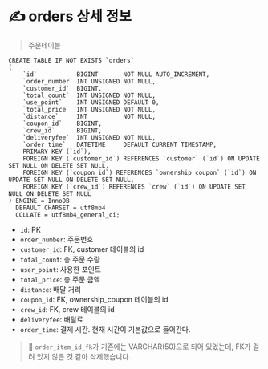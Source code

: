 # ✍️ orders 상세 정보
> 주문테이블

```mariadb
CREATE TABLE IF NOT EXISTS `orders`
(
    `id`           BIGINT       NOT NULL AUTO_INCREMENT,
    `order_number` INT UNSIGNED NOT NULL,
    `customer_id`  BIGINT,
    `total_count`  INT UNSIGNED NOT NULL,
    `use_point`    INT UNSIGNED DEFAULT 0,
    `total_price`  INT UNSIGNED NOT NULL,
    `distance`     INT          NOT NULL,
    `coupon_id`    BIGINT,
    `crew_id`      BIGINT,
    `deliveryfee`  INT UNSIGNED NOT NULL,
    `order_time`   DATETIME     DEFAULT CURRENT_TIMESTAMP,
    PRIMARY KEY (`id`),
    FOREIGN KEY (`customer_id`) REFERENCES `customer` (`id`) ON UPDATE SET NULL ON DELETE SET NULL,
    FOREIGN KEY (`coupon_id`) REFERENCES `ownership_coupon` (`id`) ON UPDATE SET NULL ON DELETE SET NULL,
    FOREIGN KEY (`crew_id`) REFERENCES `crew` (`id`) ON UPDATE SET NULL ON DELETE SET NULL
) ENGINE = InnoDB
  DEFAULT CHARSET = utf8mb4
  COLLATE = utf8mb4_general_ci;
```

- `id`: PK
- `order_number`: 주문번호
- `customer_id`: FK, customer 테이블의 id
- `total_count`: 총 주문 수량
- `user_point`: 사용한 포인트
- `total_price`: 총 주문 금액
- `distance`: 배달 거리
- `coupon_id`: FK, ownership_coupon 테이블의 id
- `crew_id`: FK, crew 테이블의 id
- `deliveryfee`: 배달료
- `order_time`: 결제 시간. 현재 시간이 기본값으로 들어간다.

> 🚨 `order_item_id_fk`가 기존에는 VARCHAR(50)으로 되어 있었는데, FK가 걸려 있지 않은 것 같아 삭제했습니다.
